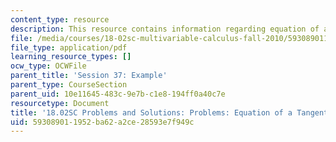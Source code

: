 ```yaml
---
content_type: resource
description: This resource contains information regarding equation of a tangent plane.
file: /media/courses/18-02sc-multivariable-calculus-fall-2010/593089011952ba62a2ce28593e7f949c_MIT18_02SC_pb_44_comb.pdf
file_type: application/pdf
learning_resource_types: []
ocw_type: OCWFile
parent_title: 'Session 37: Example'
parent_type: CourseSection
parent_uid: 10e11645-483c-9e7b-c1e8-194ff0a40c7e
resourcetype: Document
title: '18.02SC Problems and Solutions: Problems: Equation of a Tangent Plane'
uid: 59308901-1952-ba62-a2ce-28593e7f949c
---
```

